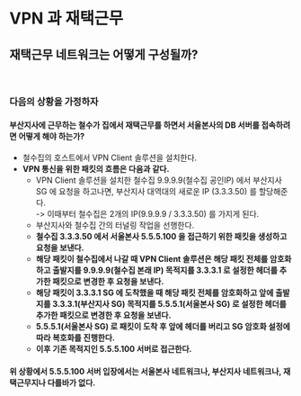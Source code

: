 # VPN 과 재택근무

## 재택근무 네트워크는 어떻게 구성될까?

<figure><img src="../../../../.gitbook/assets/스크린샷 2024-01-16 22.23.03.png" alt="" width="563"><figcaption></figcaption></figure>

### 다음의 상황을 가정하자&#x20;

#### 부산지사에 근무하는 철수가 집에서 재택근무를 하면서 서울본사의 DB 서버를 접속하려면 어떻게 해야 하는가?

* 철수집의 호스트에서 VPN Client 솔루션을 설치한다.&#x20;
* **VPN 통신을 위한 패킷의 흐름은 다음과 같다.**&#x20;
  * VPN Client 솔루션을 설치한 철수집 9.9.9.9(철수집 공인IP) 에서 부산지사 SG 에 요청을 하고나면, 부산지사 대역대의 새로운 IP (3.3.3.50) 를 할당해준다.\
    \-> 이때부터 철수집은 2개의 IP(9.9.9.9 / 3.3.3.50) 를 가지게 된다. &#x20;
  * 부산지사와 철수집 간의 터널링 작업을 선행한다.&#x20;
  * **철수집 3.3.3.50 에서 서울본사 5.5.5.100 을 접근하기 위한 패킷을 생성하고 요청을 보낸다.**&#x20;
  * **해당 패킷이 철수집에서 나갈 때 VPN Client 솔루션은 해당 패킷 전체를 암호화 하고 출발지를 9.9.9.9(철수집 본래 IP) 목적지를 3.3.3.1 로 설정한 헤더를 추가한 패킷으로 변경한 후 요청을 보낸다.**&#x20;
  * **해당 패킷이 3.3.3.1 SG 에 도착했을 때 해당 패킷 전체를 암호화하고 앞에 출발지를 3.3.3.1(부산지사 SG) 목적지를 5.5.5.1(서울본사 SG) 로 설정한 헤더를 추가한 패킷으로 변경한 후 요청을 보낸다.**&#x20;
  * **5.5.5.1(서울본사 SG) 로 패킷이 도착 후 앞에 헤더를 버리고 SG 암호화 설정에 따라 복호화를 진행한다.**&#x20;
  * **이후 기존 목적지인 5.5.5.100 서버로 접근한다.**&#x20;

#### **위 상황에서 5.5.5.100 서버 입장에서는 서울본사 네트워크나, 부산지사 네트워크나, 재택근무지나 다를바가 없다.**&#x20;
